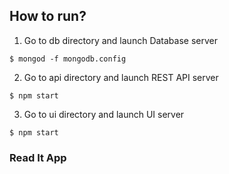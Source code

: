 ## How to run?

1. Go to db directory and launch Database server

```
$ mongod -f mongodb.config
```

2. Go to api directory and launch REST API server

```
$ npm start
```

3. Go to ui directory and launch UI server

```
$ npm start
```

<h3>Read It App</h3>
